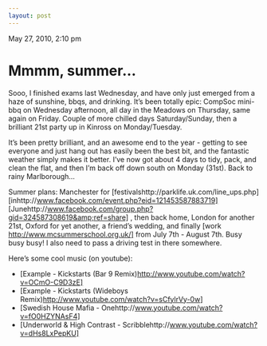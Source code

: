 ```yaml
---
layout: post
---
```











May 27, 2010, 2:10 pm

# Mmmm, summer... #

Sooo, I finished exams last Wednesday, and have only just emerged from a haze of sunshine, bbqs, and drinking. It’s been totally epic: CompSoc mini-bbq on Wednesday afternoon, all day in the Meadows on Thursday, same again on Friday. Couple of more chilled days Saturday/Sunday, then a brilliant 21st party up in Kinross on Monday/Tuesday.

It’s been pretty brilliant, and an awesome end to the year - getting to see everyone and just hang out has easily been the best bit, and the fantastic weather simply makes it better. I’ve now got about 4 days to tidy, pack, and clean the flat, and then I’m back off down south on Monday (31st). Back to rainy Marlborough…

Summer plans: Manchester for [festivalshttp://parklife.uk.com/line_ups.php]  [inhttp://www.facebook.com/event.php?eid=121453587883719]  [Junehttp://www.facebook.com/group.php?gid=324587308619&amp;ref=share] , then back home, London for another 21st, Oxford for yet another, a friend&#8217;s wedding, and finally [work http://www.mcsummerschool.org.uk/] from July 7th - August 7th. Busy busy busy! I also need to pass a driving test in there somewhere.

Here’s some cool music (on youtube):

 - [Example - Kickstarts (Bar 9 Remix)http://www.youtube.com/watch?v=OCmO-C9D3zE] 
 - [Example - Kickstarts (Wideboys Remix)http://www.youtube.com/watch?v=sCfylrVy-0w] 
 - [Swedish House Mafia - Onehttp://www.youtube.com/watch?v=fO0HZYNAsF4] 
 - [Underworld & High Contrast - Scribblehttp://www.youtube.com/watch?v=dHs8LxPepKU] 

    


